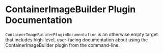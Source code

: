 # ContainerImageBuilder Plugin Documentation

`ContainerImageBuilderPluginDocumentation` is an otherwise empty target that includes high-level,
user-facing documentation about using the ContainerImageBuilder plugin from the command-line.

<!-- Copyright (c) 2024 Apple Inc and the Swift Project authors. All Rights Reserved. -->
